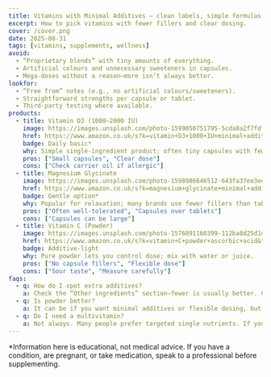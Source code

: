 ```yaml
---
title: Vitamins with Minimal Additives — clean labels, simple formulas
excerpt: How to pick vitamins with fewer fillers and clear dosing.
cover: /cover.png
date: 2025-08-31
tags: [vitamins, supplements, wellness]
avoid:
  - “Proprietary blends” with tiny amounts of everything.
  - Artificial colours and unnecessary sweeteners in capsules.
  - Mega-doses without a reason—more isn’t always better.
lookfor:
  - “Free from” notes (e.g., no artificial colours/sweeteners).
  - Straightforward strengths per capsule or tablet.
  - Third-party testing where available.
products:
  - title: Vitamin D3 (1000–2000 IU)
    image: https://images.unsplash.com/photo-1599050751795-5cda8a2f7fdf?q=80&w=1200
    href: https://www.amazon.co.uk/s?k=vitamin+D3+1000+IU+minimal+additives&tag=wildandwell0c-21
    badge: Daily basic*
    why: Simple single-ingredient product; often tiny capsules with few fillers.
    pros: ["Small capsules", "Clear dose"]
    cons: ["Check carrier oil if allergic"]
  - title: Magnesium Glycinate
    image: https://images.unsplash.com/photo-1598986646512-643fa37ee3ee?q=80&w=1200
    href: https://www.amazon.co.uk/s?k=magnesium+glycinate+minimal+additives&tag=wildandwell0c-21
    badge: Gentle option*
    why: Popular for relaxation; many brands use fewer fillers than tablets.
    pros: ["Often well-tolerated", "Capsules over tablets"]
    cons: ["Capsules can be large"]
  - title: Vitamin C (Powder)
    image: https://images.unsplash.com/photo-1576091160399-112ba8d25d1d?q=80&w=1200
    href: https://www.amazon.co.uk/s?k=vitamin+C+powder+ascorbic+acid&tag=wildandwell0c-21
    badge: Additive-light
    why: Pure powder lets you control dose; mix with water or juice.
    pros: ["No capsule fillers", "Flexible dose"]
    cons: ["Sour taste", "Measure carefully"]
faqs:
  - q: How do I spot extra additives?
    a: Check the “Other ingredients” section—fewer is usually better. Capsules often have fewer excipients than hard tablets.
  - q: Is powder better?
    a: It can be if you want minimal additives or flexible dosing, but capsules are more convenient.
  - q: Do I need a multivitamin?
    a: Not always. Many people prefer targeted single nutrients. If you do take a multi, choose one with sensible doses and a transparent label.
---
```

*Information here is educational, not medical advice. If you have a condition, are pregnant, or take medication, speak to a professional before supplementing.
